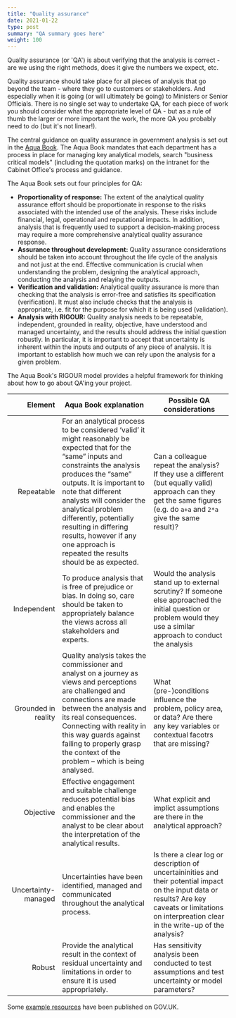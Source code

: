 ```yaml
---
title: "Quality assurance"
date: 2021-01-22
type: post
summary: "QA summary goes here"
weight: 100
---
```


Quality assurance (or 'QA') is about verifying that the analysis is correct - are we using the right methods, does it give the numbers we expect, etc.

Quality assurance should take place for all pieces of analysis that go beyond the team - where they go to customers or stakeholders. And especially when it is going (or will ultimately be going) to Ministers or Senior Officials. There is no single set way to undertake QA, for each piece of work you should consider what the appropriate level of QA - but as a rule of thumb the larger or more important the work, the more QA you probably need to do (but it's not linear!).

The central guidance on quality assurance in government analysis is set out in the [Aqua Book](https://www.gov.uk/government/publications/the-aqua-book-guidance-on-producing-quality-analysis-for-government). The Aqua Book mandates that each department has a process in place for managing key analytical models, search "business critical models" (including the quotation marks) on the intranet for the Cabinet Office's process and guidance.

The Aqua Book sets out four principles for QA:

- **Proportionality of response:** The extent of the analytical quality assurance effort should be proportionate in response to the risks associated with the intended use of the analysis. These risks include financial, legal, operational and reputational impacts. In addition, analysis that is frequently used to support a decision-making process may require a more comprehensive analytical quality assurance response.
- **Assurance throughout development:** Quality assurance considerations should be taken into account throughout the life cycle of the analysis and not just at the end. Effective communication is crucial when understanding the problem, designing the analytical approach, conducting the analysis and relaying the outputs.
- **Verification and validation:** Analytical quality assurance is more than checking that the analysis is error-free and satisfies its specification (verification). It must also include checks that the analysis is appropriate, i.e. fit for the purpose for which it is being used (validation).
- **Analysis with RIGOUR:** Quality analysis needs to be repeatable, independent, grounded in reality, objective, have understood and managed uncertainty, and the results should address the initial question robustly. In particular, it is important to accept that uncertainty is inherent within the inputs and outputs of any piece of analysis. It is important to establish how much we can rely upon the analysis for a given problem.

The Aqua Book's RIGOUR model provides a helpful framework for thinking about how to go about QA'ing your project.

|             Element | Aqua Book explanation                                                                                                                                                                                                                                                                                                                                                                            | Possible QA considerations                                                                                                                                                                              |
| ------------------: | ------------------------------------------------------------------------------------------------------------------------------------------------------------------------------------------------------------------------------------------------------------------------------------------------------------------------------------------------------------------------------------------------ | ------------------------------------------------------------------------------------------------------------------------------------------------------------------------------------------------------- |
|          Repeatable | For an analytical process to be considered ‘valid’ it might reasonably be expected that for the “same” inputs and constraints the analysis produces the “same” outputs. It is important to note that different analysts will consider the analytical problem differently, potentially resulting in differing results, however if any one approach is repeated the results should be as expected. | Can a colleague repeat the analysis? If they use a different (but equally valid) approach can they get the same figures (e.g. do `a+a` and `2*a` give the same result)?                                 |
|         Independent | To produce analysis that is free of prejudice or bias. In doing so, care should be taken to appropriately balance the views across all stakeholders and experts.                                                                                                                                                                                                                                 | Would the analysis stand up to external scrutiny? If someone else approached the initial question or problem would they use a similar approach to conduct the analysis                                  |
| Grounded in reality | Quality analysis takes the commissioner and analyst on a journey as views and perceptions are challenged and connections are made between the analysis and its real consequences. Connecting with reality in this way guards against failing to properly grasp the context of the problem – which is being analysed.                                                                             | What (pre-)conditions influence the problem, policy area, or data? Are there any key variables or contextual facotrs that are missing?                                                                  |
|           Objective | Effective engagement and suitable challenge reduces potential bias and enables the commissioner and the analyst to be clear about the interpretation of the analytical results.                                                                                                                                                                                                                  | What explicit and implict assumptions are there in the analytical approach?                                                                                                                             |
| Uncertainty-managed | Uncertainties have been identified, managed and communicated throughout the analytical process.                                                                                                                                                                                                                                                                                                  | Is there a clear log or description of uncertaininities and their potential impact on the input data or results? Are key caveats or limitations on interpreation clear in the write-up of the analysis? |
|              Robust | Provide the analytical result in the context of residual uncertainty and limitations in order to ensure it is used appropriately.                                                                                                                                                                                                                                                                | Has sensitivity analysis been conducted to test assumptions and test uncertainty or model parameters?                                                                                                   |

Some [example resources](https://www.gov.uk/government/collections/aqua-book-resources) have been published on GOV.UK.
